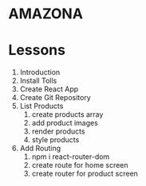 # AMAZONA

# Lessons
1. Introduction
2. Install Tolls
3. Create React App
4. Create Git Repository
5. List Products
    1. create products array
    2. add product images
    3. render products
    4. style products
6. Add Routing
    1. npm i react-router-dom
    2. create route for home screen
    3. create router for product screen
